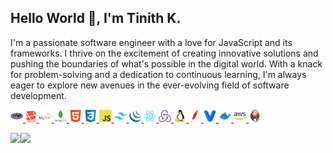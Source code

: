 <h2 align="">Hello World 👋, I'm Tinith K.</h2>
<p>I'm a passionate software engineer with a love for JavaScript and its frameworks. I thrive on the excitement of creating innovative solutions and pushing the boundaries of what's possible in the digital world. With a knack for problem-solving and a dedication to continuous learning, I'm always eager to explore new avenues in the ever-evolving field of software development.</p>
<p dir="auto"><a align="center" href="https://github.com/tinithkorala"> <img width="20px" src="https://raw.githubusercontent.com/devicons/devicon/master/icons/php/php-original.svg" alt="tinithkorala: PHP" style="max-width: 100%;"> <img width="18px" src="https://raw.githubusercontent.com/devicons/devicon/master/icons/laravel/laravel-plain-wordmark.svg" alt="tinithkorala: Laravel" style="max-width: 100%;"> <img width="20px" src="https://raw.githubusercontent.com/devicons/devicon/master/icons/mysql/mysql-original-wordmark.svg" alt="tinithkorala: MySQL" style="max-width: 100%;"> <img width="20px" src="https://raw.githubusercontent.com/devicons/devicon/master/icons/mongodb/mongodb-original-wordmark.svg" alt="tinithkorala: mongoDB" style="max-width: 100%;">  <img width="20px" src="https://raw.githubusercontent.com/devicons/devicon/master/icons/html5/html5-original.svg" alt="tinithkorala: HTML5" style="max-width: 100%;"> <img width="20px" src="https://raw.githubusercontent.com/devicons/devicon/master/icons/css3/css3-original.svg" alt="tinithkorala: CSS3" style="max-width: 100%;"> <img width="20px" src="https://raw.githubusercontent.com/devicons/devicon/master/icons/javascript/javascript-original.svg" alt="tinithkorala: Javascript" style="max-width: 100%;"> <img width="20px" src="https://raw.githubusercontent.com/devicons/devicon/master/icons/tailwindcss/tailwindcss-plain.svg" alt="tinithkorala: Tailwindcss" style="max-width: 100%;"> <img width="20px" src="https://raw.githubusercontent.com/devicons/devicon/master/icons/jquery/jquery-original.svg" alt="tinithkorala: Jquery" style="max-width: 100%;"> <img width="20px" src="https://raw.githubusercontent.com/devicons/devicon/master/icons/react/react-original.svg" alt="tinithkorala: React" style="max-width: 100%;"> <img width="20px" src="https://raw.githubusercontent.com/devicons/devicon/master/icons/redux/redux-original.svg" alt="tinithkorala: Redux" style="max-width: 100%;"> <img width="20px" src="https://raw.githubusercontent.com/devicons/devicon/master/icons/linux/linux-original.svg" alt="tinithkorala: Linux" style="max-width: 100%;"> <img width="20px" src="https://raw.githubusercontent.com/devicons/devicon/master/icons/apache/apache-original.svg" alt="tinithkorala: Apache" style="max-width: 100%;"> <img width="20px" src="https://raw.githubusercontent.com/devicons/devicon/master/icons/vagrant/vagrant-original.svg" alt="tinithkorala: Vagrant" style="max-width: 100%;"> <img width="20px" src="https://raw.githubusercontent.com/devicons/devicon/master/icons/docker/docker-original.svg" alt="tinithkorala: Docker" style="max-width: 100%;"> <img width="20px" src="https://raw.githubusercontent.com/devicons/devicon/master/icons/amazonwebservices/amazonwebservices-original-wordmark.svg" alt="tinithkorala: AWS" style="max-width: 100%;"> <img width="20px" src="https://raw.githubusercontent.com/devicons/devicon/master/icons/jenkins/jenkins-original.svg" alt="tinithkorala: Jenkins" style="max-width: 100%;"> </a></p>
<img align="left" line_height="27" style="max-width: 100%;" height="150px" src="https://github-readme-stats.vercel.app/api?username=tinithkorala&show_icons=true&theme=gruvbox" />
<img align="left" style="max-width: 100%;" height="150px" src="https://github-readme-stats.vercel.app/api/top-langs/?username=tinithkorala&layout=compact&theme=gruvbox&langs_count=6" />
